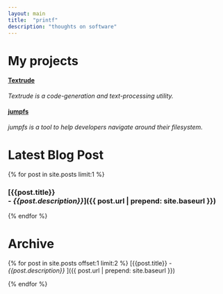 ```yaml
---
layout: main
title:  "printf"
description: "thoughts on software"
---
```


# My projects
#### [Textrude](https://github.com/NeilMacMullen/Textrude)
 *Textrude is a code-generation and text-processing utility.*

#### [jumpfs](https://github.com/NeilMacMullen/jumpfs)
 *jumpfs is a tool to help developers navigate around their filesystem.*


# Latest Blog Post
{% for post in site.posts limit:1 %}
###  [{{post.title}} <br/>- *{{post.description}}*]({{ post.url | prepend: site.baseurl }})
{% endfor %}



# Archive
{% for post in site.posts offset:1 limit:2 %}
  [{{post.title}} - *{{post.description}}* ]({{ post.url | prepend: site.baseurl }})

  
{% endfor %}




